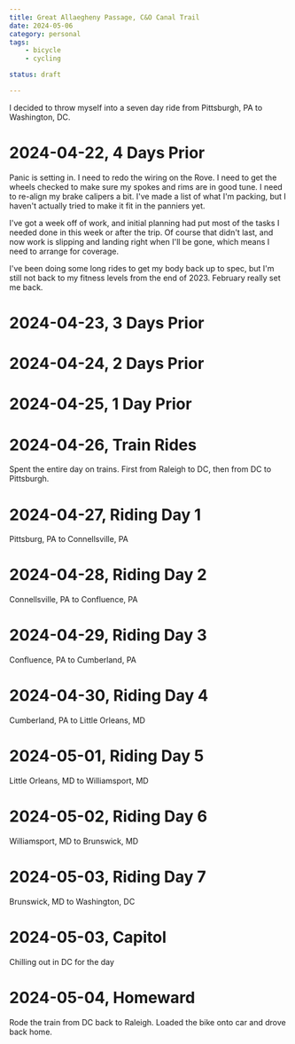 ```yaml
---
title: Great Allaegheny Passage, C&O Canal Trail
date: 2024-05-06
category: personal
tags:
    - bicycle
    - cycling

status: draft

---
```


<!-- summary -->

I decided to throw myself into a seven day ride from Pittsburgh, PA to
Washington, DC.

<!-- more -->


# 2024-04-22, 4 Days Prior

Panic is setting in. I need to redo the wiring on the Rove. I need to
get the wheels checked to make sure my spokes and rims are in good
tune. I need to re-align my brake calipers a bit. I've made a list of
what I'm packing, but I haven't actually tried to make it fit in the
panniers yet.

I've got a week off of work, and initial planning had put most of the
tasks I needed done in this week or after the trip. Of course that
didn't last, and now work is slipping and landing right when I'll be
gone, which means I need to arrange for coverage.

I've been doing some long rides to get my body back up to spec, but
I'm still not back to my fitness levels from the end of 2023. February
really set me back.


# 2024-04-23, 3 Days Prior

# 2024-04-24, 2 Days Prior

# 2024-04-25, 1 Day Prior

# 2024-04-26, Train Rides

Spent the entire day on trains. First from Raleigh to DC, then from DC
to Pittsburgh.

# 2024-04-27, Riding Day 1

Pittsburg, PA to Connellsville, PA

# 2024-04-28, Riding Day 2

Connellsville, PA to Confluence, PA

# 2024-04-29, Riding Day 3

Confluence, PA to Cumberland, PA

# 2024-04-30, Riding Day 4

Cumberland, PA to Little Orleans, MD

# 2024-05-01, Riding Day 5

Little Orleans, MD to Williamsport, MD

# 2024-05-02, Riding Day 6

Williamsport, MD to Brunswick, MD

# 2024-05-03, Riding Day 7

Brunswick, MD to Washington, DC

# 2024-05-03, Capitol

Chilling out in DC for the day

# 2024-05-04, Homeward

Rode the train from DC back to Raleigh. Loaded the bike onto car and
drove back home.
